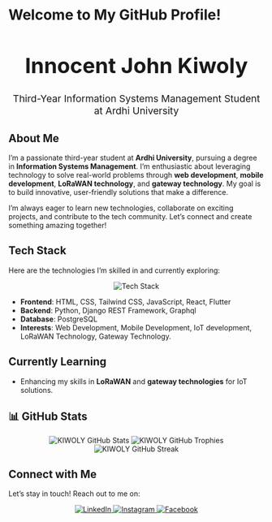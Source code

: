 # Welcome to My GitHub Profile!

<div align="center">
  <h1 style="font-size: 2.6rem; font-weight: bold;">Innocent John Kiwoly</h1>
  <p style="font-size: 1.2rem;">Third-Year Information Systems Management Student at Ardhi University</p>
</div>


##  About Me
I’m a passionate third-year student at **Ardhi University**, pursuing a degree in **Information Systems Management**. I’m enthusiastic about leveraging technology to solve real-world problems through **web development**, **mobile development**, **LoRaWAN technology**, and **gateway technology**. My goal is to build innovative, user-friendly solutions that make a difference.

I’m always eager to learn new technologies, collaborate on exciting projects, and contribute to the tech community. Let’s connect and create something amazing together!



## Tech Stack
Here are the technologies I’m skilled in and currently exploring:

<div align="center">
  <img src="https://skillicons.dev/icons?i=html,css,tailwind,js,react,python,django,postgresql,flutter,iot" alt="Tech Stack"/>
</div>

- **Frontend**: HTML, CSS, Tailwind CSS, JavaScript, React, Flutter
- **Backend**: Python, Django REST Framework, Graphql
- **Database**: PostgreSQL
- **Interests**: Web Development, Mobile Development, IoT development, LoRaWAN Technology, Gateway Technology.



## Currently Learning
- Enhancing my skills in **LoRaWAN** and **gateway technologies** for IoT solutions.



## 📊 GitHub Stats
<div align="center">
  <img src="https://github-readme-stats.vercel.app/api?username=KIWOLY&show_icons=true&theme=radical&cache_seconds=60" alt="KIWOLY GitHub Stats"/>
  <img src="https://github-readme-trophy.vercel.app/?username=KIWOLY&theme=onedark" alt="KIWOLY GitHub Trophies"/>
  <img src="https://github-readme-streak-stats.herokuapp.com/?user=KIWOLY&theme=radical" alt="KIWOLY GitHub Streak"/>
</div>



## Connect with Me
Let’s stay in touch! Reach out to me on:

<div align="center">
  <a href="https://www.linkedin.com/in/innocent-kiwoly">
    <img src="https://img.shields.io/badge/LinkedIn-0077B5?style=for-the-badge&logo=linkedin&logoColor=white" alt="LinkedIn"/>
  </a>
  <a href="https://www.instagram.com/iaminnoh_john">
    <img src="https://img.shields.io/badge/Instagram-E4405F?style=for-the-badge&logo=instagram&logoColor=white" alt="Instagram"/>
  </a>
  <a href="https://www.facebook.com/innocent.kiwoly">
    <img src="https://img.shields.io/badge/Facebook-1877F2?style=for-the-badge&logo=facebook&logoColor=white" alt="Facebook"/>
  </a>
</div>

